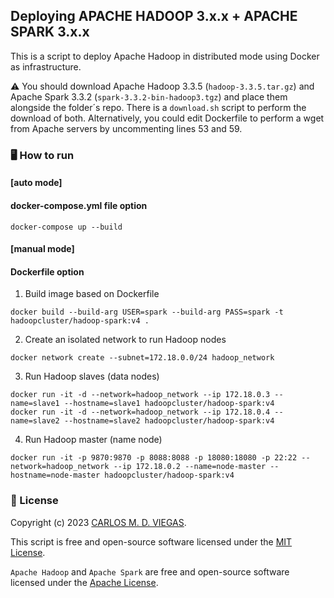 ## Deploying APACHE HADOOP 3.x.x + APACHE SPARK 3.x.x

This is a script to deploy Apache Hadoop in distributed mode using Docker as infrastructure.

⚠️ You should download Apache Hadoop 3.3.5 (`hadoop-3.3.5.tar.gz`) and Apache Spark 3.3.2 (`spark-3.3.2-bin-hadoop3.tgz`) and place them alongside the folder´s repo. There is a `download.sh` script to perform the download of both. Alternatively, you could edit Dockerfile to perform a wget from Apache servers by uncommenting lines 53 and 59.

### :desktop_computer: How to run

#### [auto mode]
#### docker-compose.yml file option

```
docker-compose up --build
```

#### [manual mode] 
#### Dockerfile option

1. Build image based on Dockerfile
```
docker build --build-arg USER=spark --build-arg PASS=spark -t hadoopcluster/hadoop-spark:v4 .
```

2. Create an isolated network to run Hadoop nodes
```
docker network create --subnet=172.18.0.0/24 hadoop_network
```

3. Run Hadoop slaves (data nodes)
```
docker run -it -d --network=hadoop_network --ip 172.18.0.3 --name=slave1 --hostname=slave1 hadoopcluster/hadoop-spark:v4
docker run -it -d --network=hadoop_network --ip 172.18.0.4 --name=slave2 --hostname=slave2 hadoopcluster/hadoop-spark:v4
```

4. Run Hadoop master (name node)
```
docker run -it -p 9870:9870 -p 8088:8088 -p 18080:18080 -p 22:22 --network=hadoop_network --ip 172.18.0.2 --name=node-master --hostname=node-master hadoopcluster/hadoop-spark:v4
```

### 📜 License

Copyright (c) 2023 [CARLOS M. D. VIEGAS](https://github.com/cmdviegas).

This script is free and open-source software licensed under the [MIT License](https://github.com/cmdviegas/docker-hadoop-cluster/blob/master/LICENSE). 

`Apache Hadoop` and `Apache Spark` are free and open-source software licensed under the [Apache License](https://github.com/cmdviegas/docker-hadoop-cluster/blob/master/LICENSE.apache).
